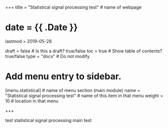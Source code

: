 +++
title = "Statistical signal processing test"         # name of webpage

# date = {{ .Date }}
lastmod = 2019-05-28

draft = false  # Is this a draft? true/false
toc = true  # Show table of contents? true/false
type = "docs"  # Do not modify.

# Add menu entry to sidebar.
[menu.statistical]                       # name of menu section (main module)
  name = "Statistical signal processing test"        # name of this item in that menu
  weight = 10                           # location in that menu

+++

test statistical signal processing main test
